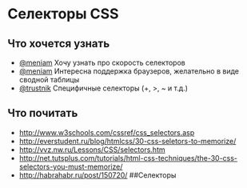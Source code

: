 Селекторы CSS
=============

## Что хочется узнать

* [@meniam](http://github.com/meniam) Хочу узнать про скорость селекторов
* [@meniam](http://github.com/meniam) Интересна поддержка браузеров, желательно в виде сводной таблицы
* [@trustnik](http://github.com/trustnik) Специфичные селекторы (+, >, ~ и т.д.)

## Что почитать

* http://www.w3schools.com/cssref/css_selectors.asp
* http://everstudent.ru/blog/htmlcss/30-css-seletors-to-memorize/
* http://vvz.nw.ru/Lessons/CSS/selectors.htm
* http://net.tutsplus.com/tutorials/html-css-techniques/the-30-css-selectors-you-must-memorize/
* http://habrahabr.ru/post/150720/
##Селекторы
